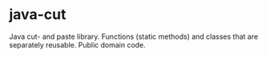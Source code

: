 # java-cut
Java cut- and paste library. Functions (static methods) and classes that are separately reusable. Public domain code.
